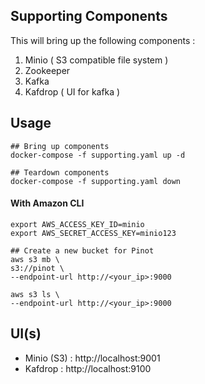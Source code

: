 ## Supporting Components

This will bring up the following components :

1. Minio ( S3 compatible file system )
2. Zookeeper
3. Kafka 
4. Kafdrop ( UI for kafka )

## Usage

```shell
## Bring up components
docker-compose -f supporting.yaml up -d

## Teardown components
docker-compose -f supporting.yaml down
```

#### With Amazon CLI

```shell
export AWS_ACCESS_KEY_ID=minio
export AWS_SECRET_ACCESS_KEY=minio123

## Create a new bucket for Pinot
aws s3 mb \
s3://pinot \
--endpoint-url http://<your_ip>:9000

aws s3 ls \
--endpoint-url http://<your_ip>:9000
```


## UI(s)

- Minio (S3) : http://localhost:9001
- Kafdrop    : http://localhost:9100
